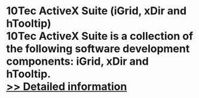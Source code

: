 # 10Tec ActiveX Suite (iGrid, xDir and hTooltip)<br />10Tec ActiveX Suite is a collection of the following software development components: iGrid, xDir and hTooltip.<br />[>> Detailed information](https://secure.shareit.com/shareit/product.html?productid=300627441&affiliateid=200057808)